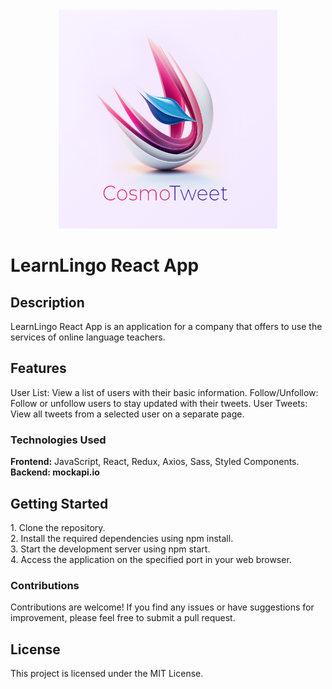 <br />
<div align="center">
  <img src="./public/logo.png" alt="Logo" width="350" height="350">
</div>

<h1 align="left">LearnLingo React App</h1>

<h2 align="left">Description</h2>
<div align="left">
LearnLingo React App is an application for a company that offers to use the services of online language teachers.
</div>

<h2 align="left">Features</h2>
<div align="left">
User List: View a list of users with their basic information.
Follow/Unfollow: Follow or unfollow users to stay updated with their tweets.
User Tweets: View all tweets from a selected user on a separate page.
<h3 align="left">Technologies Used</h3>
<strong>Frontend:</strong> JavaScript, React, Redux, Axios, Sass, Styled Components.</br>
<strong>Backend: mockapi.io</strong>
</div>

<h2 align="left">Getting Started</h2>
<div align="left">
1. Clone the repository.</br>
2. Install the required dependencies using npm install.</br>
3. Start the development server using npm start.</br>
4. Access the application on the specified port in your web browser.</br>
<h3 align="left">Contributions</h3>
Contributions are welcome! If you find any issues or have suggestions for improvement, please feel free to submit a pull request.
</div>

<h2 align="left">License</h2>
<div align="left">
This project is licensed under the MIT License.
</div>
